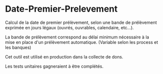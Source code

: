 # Date-Premier-Prelevement
Calcul de la date de premier prélèvement, selon une bande de prélèvement exprimée en jours légaux (ouvrés, ouvrables, calendaire, etc...).

La bande de prélèvement correspond au délai minimum nécessaire à la mise en place d'un prélèvement automatique. (Variable selon les process et les banques)

Cet outil est utilisé en production dans la collecte de dons.

Les tests unitaires gagneraient à être complétés.
